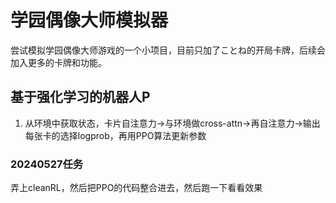 
# 学园偶像大师模拟器
尝试模拟学园偶像大师游戏的一个小项目，目前只加了ことね的开局卡牌，后续会加入更多的卡牌和功能。


## 基于强化学习的机器人P
1. 从环境中获取状态，卡片自注意力->与环境做cross-attn->再自注意力->输出每张卡的选择logprob，再用PPO算法更新参数


### 20240527任务
弄上cleanRL，然后把PPO的代码整合进去，然后跑一下看看效果